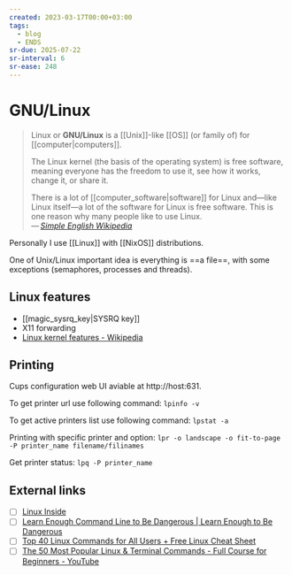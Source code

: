 ```yaml
---
created: 2023-03-17T00:00+03:00
tags:
  - blog
  - ENDS
sr-due: 2025-07-22
sr-interval: 6
sr-ease: 248
---
```


# GNU/Linux

> Linux or **GNU/Linux** is a [[Unix]]-like [[OS]] (or family of) for [[computer|computers]].
>
> The Linux kernel (the basis of the operating system) is free software, meaning everyone has the freedom to use it, see how it works, change it, or share it.
>
> There is a lot of [[computer_software|software]] for Linux and—like Linux itself—a lot of the software for Linux is free software. This is one reason why many people like to use Linux.\
> — <cite>[Simple English Wikipedia](https://simple.wikipedia.org/wiki/Linux)</cite>

Personally I use [[Linux]] with [[NixOS]] distributions.

One of Unix/Linux important idea is everything is ==a file==, with some exceptions (semaphores, processes and threads).

## Linux features

- [[magic_sysrq_key|SYSRQ key]]
- X11 forwarding
- [Linux kernel features - Wikipedia](https://en.wikipedia.org/wiki/Category:Linux_kernel_features)

## Printing

Cups configuration web UI aviable at http://host:631.

To get printer url use following command: `lpinfo -v`

To get active printers list use following command: `lpstat -a`

Printing with specific printer and option: `lpr -o landscape -o fit-to-page -P printer_name filename/filinames`

Get printer status: `lpq -P printer_name`

## External links

- [ ] [Linux Inside](https://0xax.gitbooks.io/linux-insides/content/)
- [ ] [Learn Enough Command Line to Be Dangerous | Learn Enough to Be Dangerous](https://www.learnenough.com/command-line-tutorial)
- [ ] [Top 40 Linux Commands for All Users + Free Linux Cheat Sheet](https://www.hostinger.com/tutorials/linux-commands)
- [ ] [The 50 Most Popular Linux & Terminal Commands - Full Course for Beginners - YouTube](https://www.youtube.com/watch?v=ZtqBQ68cfJc)
